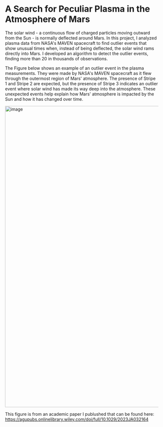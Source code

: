 # A Search for Peculiar Plasma in the Atmosphere of Mars

The solar wind - a continuous flow of charged particles moving outward from the Sun - is normally deflected around Mars. In this project, I analyzed plasma data from NASA's MAVEN spacecraft to find outlier events that show unusual times when, instead of being deflected, the solar wind rams directly into Mars. I developed an algorithm to detect the outlier events, finding more than 20 in thousands of observations.

The Figure below shows an example of an outlier event in the plasma measurements. They were made by NASA's MAVEN spacecraft as it flew through the outermost region of Mars' atmosphere. The presence of Stripe 1 and Stripe 2 are expected, but the presence of Stripe 3 indicates an outlier event where solar wind has made its way deep into the atmosphere. These unexpected events help explain how Mars' atmosphere is impacted by the Sun and how it has changed over time. 


<img width="990" alt="image" src="https://github.com/user-attachments/assets/60696c37-6781-43de-8a92-556123918c4c" />

This figure is from an academic paper I publushed that can be found here: https://agupubs.onlinelibrary.wiley.com/doi/full/10.1029/2023JA032164
